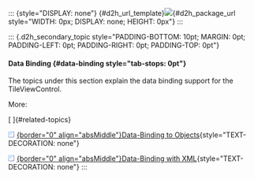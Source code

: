::: {style="DISPLAY: none"}
[](ms-xhelp:///?Id=d2h_url_template){#d2h_url_template}![](!package_url!){#d2h_package_url style="WIDTH: 0px; DISPLAY: none; HEIGHT: 0px"}
:::

::: {.d2h_secondary_topic style="PADDING-BOTTOM: 10pt; MARGIN: 0pt; PADDING-LEFT: 0pt; PADDING-RIGHT: 0pt; PADDING-TOP: 0pt"}
#### Data Binding {#data-binding style="tab-stops: 0pt"}

The topics under this section explain the data binding support for the TileViewControl.

More:

[ ]{#related-topics}

[![](button.gif){border="0" align="absMiddle"}Data-Binding to Objects](ms-xhelp:///?Id=8a2d12e5-24e0-47f3-8913-47ba8dc27764){style="TEXT-DECORATION: none"}

[![](button.gif){border="0" align="absMiddle"}Data-Binding with XML](ms-xhelp:///?Id=f3cf992c-51a5-47de-ad4e-802860180e27){style="TEXT-DECORATION: none"}
:::
